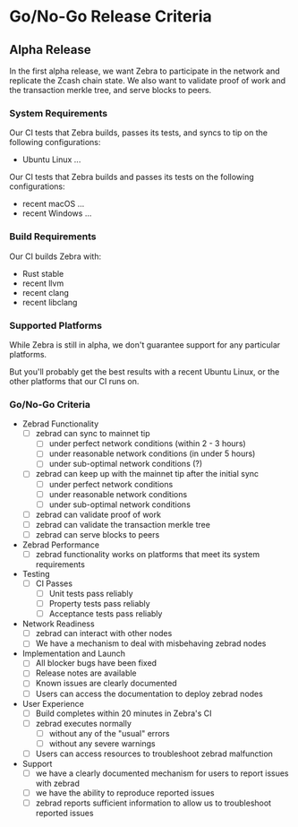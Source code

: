 # Go/No-Go Release Criteria

## Alpha Release

In the first alpha release, we want Zebra to participate in the network and replicate the Zcash chain state. We also want to validate proof of work and the transaction merkle tree, and serve blocks to peers.

### System Requirements

Our CI tests that Zebra builds, passes its tests, and syncs to tip on the following configurations:
* Ubuntu Linux ...

Our CI tests that Zebra builds and passes its tests on the following configurations:
* recent macOS ...
* recent Windows ...

### Build Requirements

Our CI builds Zebra with:
* Rust stable
* recent llvm
* recent clang
* recent libclang

### Supported Platforms

While Zebra is still in alpha, we don't guarantee support for any particular platforms.

But you'll probably get the best results with a recent Ubuntu Linux, or the other platforms that our CI runs on.

### Go/No-Go Criteria

- Zebrad Functionality
    - [ ] zebrad can sync to mainnet tip
        - [ ] under perfect network conditions (within 2 - 3 hours)
        - [ ] under reasonable network conditions (in under 5 hours)
        - [ ] under sub-optimal network conditions (?)
    - [ ] zebrad can keep up with the mainnet tip after the initial sync
        - [ ] under perfect network conditions
        - [ ] under reasonable network conditions
        - [ ] under sub-optimal network conditions
    - [ ] zebrad can validate proof of work
    - [ ] zebrad can validate the transaction merkle tree
    - [ ] zebrad can serve blocks to peers
- Zebrad Performance
    - [ ] zebrad functionality works on platforms that meet its system requirements
- Testing
    - [ ] CI Passes
        - [ ] Unit tests pass reliably
        - [ ] Property tests pass reliably
        - [ ] Acceptance tests pass reliably
- Network Readiness
    - [ ] zebrad can interact with other nodes
    - [ ] We have a mechanism to deal with misbehaving zebrad nodes
- Implementation and Launch
    - [ ] All blocker bugs have been fixed
    - [ ] Release notes are available
    - [ ] Known issues are clearly documented
    - [ ] Users can access the documentation to deploy zebrad nodes
- User Experience
    - [ ] Build completes within 20 minutes in Zebra's CI
    - [ ] zebrad executes normally
        - [ ] without any of the "usual" errors
        - [ ] without any severe warnings
    - [ ] Users can access resources to troubleshoot zebrad malfunction
- Support
    - [ ] we have a clearly documented mechanism for users to report issues with zebrad
    - [ ] we have the ability to reproduce reported issues
    - [ ] zebrad reports sufficient information to allow us to troubleshoot reported issues
